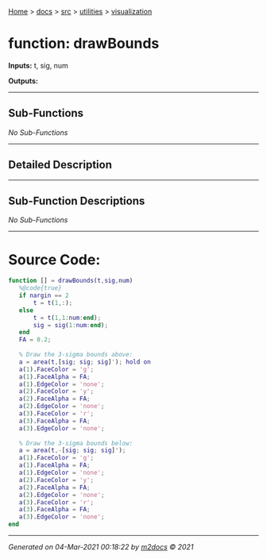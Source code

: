 [Home](../../../index.md) > [docs](../../../docs_index.md) > [src](../../src_index.md) > [utilities](../utilities_index.md) > [visualization](visualization_index.md)  


# function: drawBounds



**Inputs:** t, sig, num

**Outputs:** 

 ***

## Sub-Functions

*No Sub-Functions*

 ***

## Detailed Description



 ***

## Sub-Function Descriptions

*No Sub-Functions*

 
 *** 

# Source Code:

 ```matlab 
 function [] = drawBounds(t,sig,num)
    %@code{true}
    if nargin == 2
        t = t(1,:);
    else
        t = t(1,1:num:end);
        sig = sig(1:num:end);
    end
    FA = 0.2;
    
    % Draw the 3-sigma bounds above:
    a = area(t,[sig; sig; sig]'); hold on
    a(1).FaceColor = 'g';
    a(1).FaceAlpha = FA;
    a(1).EdgeColor = 'none';
    a(2).FaceColor = 'y';
    a(2).FaceAlpha = FA;
    a(2).EdgeColor = 'none';
    a(3).FaceColor = 'r';
    a(3).FaceAlpha = FA;
    a(3).EdgeColor = 'none';
    
    % Draw the 3-sigma bounds below:
    a = area(t,-[sig; sig; sig]');
    a(1).FaceColor = 'g';
    a(1).FaceAlpha = FA;
    a(1).EdgeColor = 'none';
    a(2).FaceColor = 'y';
    a(2).FaceAlpha = FA;
    a(2).EdgeColor = 'none';
    a(3).FaceColor = 'r';
    a(3).FaceAlpha = FA;
    a(3).EdgeColor = 'none';
end 
``` 
 
***

*Generated on 04-Mar-2021 00:18:22 by [m2docs](https://github.com/crgnam-research/m2docs) © 2021*
